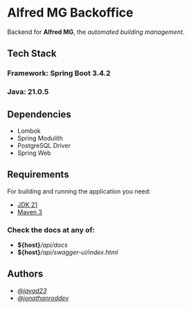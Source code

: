 
# **Alfred MG Backoffice**

Backend for **Alfred MG**, the _automated building management_.

## Tech Stack

### **Framework:** Spring Boot 3.4.2

### **Java:** 21.0.5

## Dependencies
- Lombok
- Spring Modulith
- PostgreSQL Driver
- Spring Web

## Requirements

For building and running the application you need:

- [JDK 21](https://adoptium.net/es/temurin/releases/)
- [Maven 3](https://maven.apache.org)

### Check the docs at any of:
- **${host}**_/api/docs_
- **${host}**_/api/swagger-ui/index.html_

## Authors

- [_@jayad23_](https://github.com/jayad23)
- [_@jonathanroddev_](https://github.com/jonathanroddev)

